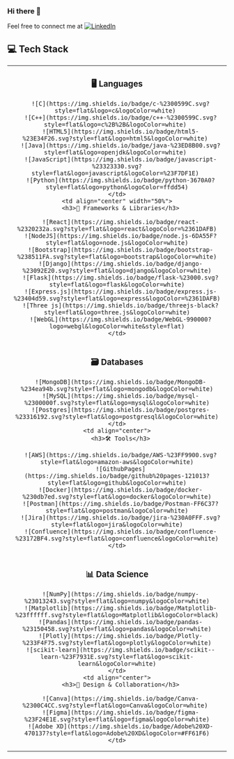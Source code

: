 ### Hi there 👋

<!--
**shrutivarade/shrutivarade** is a ✨ _special_ ✨ repository because its `README.md` (this file) appears on your GitHub profile.

Here are some ideas to get you started:

- 🔭 I’m currently working on ...
- 🌱 I’m currently learning ...
- 👯 I’m looking to collaborate on ...
- 🤔 I’m looking for help with ...
- 💬 Ask me about ...
- 📫 How to reach me: ...
- 😄 Pronouns: ...
- ⚡ Fun fact: ...
-->

<!-- ### 💫 About Me: -->
<!-- ✨I'm Shruti Varade<br>👩🏻‍💻My major is in Computer Science<br>🩻 I'm currently working at Mass General Hospital - Harvard Medical School<br>☁️ I've a keen interest in software development. So, I'm improving my problem solving skills<br>💬 Ask me about Java, Python, JavaScript, SQL<br>📫 Feel free to reach me at: https://www.linkedin.com/in/shruti-varade/<br>
-->

<!-- I'm a Software Engineer passionate about using technology to solve real-world problems, especially in healthcare. At MGH-Harvard Medical School, I helped build a tool to visualize brain fibers, combining my love for coding with meaningful research. I enjoy working with both frontend and backend technologies, and I'm always excited to learn and contribute to projects that make an impact. -->

Feel free to connect me at [![LinkedIn](https://img.shields.io/badge/LinkedIn-%230077B5.svg?logo=linkedin&logoColor=white)](https://linkedin.com/in/shruti-varade) 

<!-- #### 🌐 Socials: -->

<!--### 📊 GitHub Stats:
![](https://github-readme-stats.vercel.app/api?username=shrutivarade&theme=default&hide_border=false&include_all_commits=true&count_private=true)<br/> 

![](https://github-readme-streak-stats.herokuapp.com/?user=shrutivarade&theme=default&hide_border=false)<br/>
![](https://github-readme-stats.vercel.app/api/top-langs/?username=shrutivarade&theme=default&hide_border=false&include_all_commits=true&count_private=true&layout=compact) -->

<!-- ## 💻 Tech Stack

<div align="center">
  
### Languages
![C](https://img.shields.io/badge/c-%2300599C.svg?style=flat&logo=c&logoColor=white) 
![C++](https://img.shields.io/badge/c++-%2300599C.svg?style=flat&logo=c%2B%2B&logoColor=white) 
![HTML5](https://img.shields.io/badge/html5-%23E34F26.svg?style=flat&logo=html5&logoColor=white) 
![Java](https://img.shields.io/badge/java-%23ED8B00.svg?style=flat&logo=openjdk&logoColor=white) 
![JavaScript](https://img.shields.io/badge/javascript-%23323330.svg?style=flat&logo=javascript&logoColor=%23F7DF1E) 
![Python](https://img.shields.io/badge/python-3670A0?style=flat&logo=python&logoColor=ffdd54)

### Frameworks & Libraries
![React](https://img.shields.io/badge/react-%2320232a.svg?style=flat&logo=react&logoColor=%2361DAFB)
![NodeJS](https://img.shields.io/badge/node.js-6DA55F?style=flat&logo=node.js&logoColor=white)
![Bootstrap](https://img.shields.io/badge/bootstrap-%238511FA.svg?style=flat&logo=bootstrap&logoColor=white)
![Django](https://img.shields.io/badge/django-%23092E20.svg?style=flat&logo=django&logoColor=white)
![Flask](https://img.shields.io/badge/flask-%23000.svg?style=flat&logo=flask&logoColor=white)
![Express.js](https://img.shields.io/badge/express.js-%23404d59.svg?style=flat&logo=express&logoColor=%2361DAFB)
![Three js](https://img.shields.io/badge/threejs-black?style=flat&logo=three.js&logoColor=white)
![WebGL](https://img.shields.io/badge/WebGL-990000?logo=webgl&logoColor=white&style=flat)

### Databases
![MongoDB](https://img.shields.io/badge/MongoDB-%234ea94b.svg?style=flat&logo=mongodb&logoColor=white)
![MySQL](https://img.shields.io/badge/mysql-%2300000f.svg?style=flat&logo=mysql&logoColor=white)
![Postgres](https://img.shields.io/badge/postgres-%23316192.svg?style=flat&logo=postgresql&logoColor=white)

### Tools
![AWS](https://img.shields.io/badge/AWS-%23FF9900.svg?style=flat&logo=amazon-aws&logoColor=white)
![GithubPages](https://img.shields.io/badge/github%20pages-121013?style=flat&logo=github&logoColor=white)
![Docker](https://img.shields.io/badge/docker-%230db7ed.svg?style=flat&logo=docker&logoColor=white)
![Postman](https://img.shields.io/badge/Postman-FF6C37?style=flat&logo=postman&logoColor=white)
![Jira](https://img.shields.io/badge/jira-%230A0FFF.svg?style=flat&logo=jira&logoColor=white)
![Confluence](https://img.shields.io/badge/confluence-%23172BF4.svg?style=flat&logo=confluence&logoColor=white)

### Data Science
![NumPy](https://img.shields.io/badge/numpy-%23013243.svg?style=flat&logo=numpy&logoColor=white)
![Matplotlib](https://img.shields.io/badge/Matplotlib-%23ffffff.svg?style=flat&logo=Matplotlib&logoColor=black)
![Pandas](https://img.shields.io/badge/pandas-%23150458.svg?style=flat&logo=pandas&logoColor=white)
![Plotly](https://img.shields.io/badge/Plotly-%233F4F75.svg?style=flat&logo=plotly&logoColor=white)
![scikit-learn](https://img.shields.io/badge/scikit--learn-%23F7931E.svg?style=flat&logo=scikit-learn&logoColor=white)

### Design & Collaboration
![Canva](https://img.shields.io/badge/Canva-%2300C4CC.svg?style=flat&logo=Canva&logoColor=white) 
![Figma](https://img.shields.io/badge/figma-%23F24E1E.svg?style=flat&logo=figma&logoColor=white)
![Adobe XD](https://img.shields.io/badge/Adobe%20XD-470137?style=flat&logo=Adobe%20XD&logoColor=#FF61F6)

</div> -->



## 💻 Tech Stack

<table>
  <tr>
    <td align="center" width="50%">
      <h3>🖥️ Languages</h3>
      
      ![C](https://img.shields.io/badge/c-%2300599C.svg?style=flat&logo=c&logoColor=white) 
      ![C++](https://img.shields.io/badge/c++-%2300599C.svg?style=flat&logo=c%2B%2B&logoColor=white) 
      ![HTML5](https://img.shields.io/badge/html5-%23E34F26.svg?style=flat&logo=html5&logoColor=white) 
      ![Java](https://img.shields.io/badge/java-%23ED8B00.svg?style=flat&logo=openjdk&logoColor=white) 
      ![JavaScript](https://img.shields.io/badge/javascript-%23323330.svg?style=flat&logo=javascript&logoColor=%23F7DF1E) 
      ![Python](https://img.shields.io/badge/python-3670A0?style=flat&logo=python&logoColor=ffdd54)
    </td>
    <td align="center" width="50%">
      <h3>🚀 Frameworks & Libraries</h3>
      
      ![React](https://img.shields.io/badge/react-%2320232a.svg?style=flat&logo=react&logoColor=%2361DAFB)
      ![NodeJS](https://img.shields.io/badge/node.js-6DA55F?style=flat&logo=node.js&logoColor=white)
      ![Bootstrap](https://img.shields.io/badge/bootstrap-%238511FA.svg?style=flat&logo=bootstrap&logoColor=white)
      ![Django](https://img.shields.io/badge/django-%23092E20.svg?style=flat&logo=django&logoColor=white)
      ![Flask](https://img.shields.io/badge/flask-%23000.svg?style=flat&logo=flask&logoColor=white)
      ![Express.js](https://img.shields.io/badge/express.js-%23404d59.svg?style=flat&logo=express&logoColor=%2361DAFB)
      ![Three js](https://img.shields.io/badge/threejs-black?style=flat&logo=three.js&logoColor=white)
      ![WebGL](https://img.shields.io/badge/WebGL-990000?logo=webgl&logoColor=white&style=flat)
    </td>
  </tr>
  <tr>
    <td align="center">
      <h3>🗃️ Databases</h3>
      
      ![MongoDB](https://img.shields.io/badge/MongoDB-%234ea94b.svg?style=flat&logo=mongodb&logoColor=white)
      ![MySQL](https://img.shields.io/badge/mysql-%2300000f.svg?style=flat&logo=mysql&logoColor=white)
      ![Postgres](https://img.shields.io/badge/postgres-%23316192.svg?style=flat&logo=postgresql&logoColor=white)
    </td>
    <td align="center">
      <h3>🛠️ Tools</h3>
      
      ![AWS](https://img.shields.io/badge/AWS-%23FF9900.svg?style=flat&logo=amazon-aws&logoColor=white)
      ![GithubPages](https://img.shields.io/badge/github%20pages-121013?style=flat&logo=github&logoColor=white)
      ![Docker](https://img.shields.io/badge/docker-%230db7ed.svg?style=flat&logo=docker&logoColor=white)
      ![Postman](https://img.shields.io/badge/Postman-FF6C37?style=flat&logo=postman&logoColor=white)
      ![Jira](https://img.shields.io/badge/jira-%230A0FFF.svg?style=flat&logo=jira&logoColor=white)
      ![Confluence](https://img.shields.io/badge/confluence-%23172BF4.svg?style=flat&logo=confluence&logoColor=white)
    </td>
  </tr>
  <tr>
    <td align="center">
      <h3>📊 Data Science</h3>
      
      ![NumPy](https://img.shields.io/badge/numpy-%23013243.svg?style=flat&logo=numpy&logoColor=white)
      ![Matplotlib](https://img.shields.io/badge/Matplotlib-%23ffffff.svg?style=flat&logo=Matplotlib&logoColor=black)
      ![Pandas](https://img.shields.io/badge/pandas-%23150458.svg?style=flat&logo=pandas&logoColor=white)
      ![Plotly](https://img.shields.io/badge/Plotly-%233F4F75.svg?style=flat&logo=plotly&logoColor=white)
      ![scikit-learn](https://img.shields.io/badge/scikit--learn-%23F7931E.svg?style=flat&logo=scikit-learn&logoColor=white)
    </td>
    <td align="center">
      <h3>🎨 Design & Collaboration</h3>
      
      ![Canva](https://img.shields.io/badge/Canva-%2300C4CC.svg?style=flat&logo=Canva&logoColor=white) 
      ![Figma](https://img.shields.io/badge/figma-%23F24E1E.svg?style=flat&logo=figma&logoColor=white)
      ![Adobe XD](https://img.shields.io/badge/Adobe%20XD-470137?style=flat&logo=Adobe%20XD&logoColor=#FF61F6)
    </td>
  </tr>
</table>




<!-- ### ✍️ Random Dev Quote
![](https://quotes-github-readme.vercel.app/api?type=horizontal&theme=dark) -->

<!-- ### 🔝 Top Contributed Repo
![](https://github-contributor-stats.vercel.app/api?username=shrutivarade&limit=5&theme=dark&combine_all_yearly_contributions=true) -->

<!-- ---
[![](https://visitcount.itsvg.in/api?id=shrutivarade&icon=0&color=0)](https://visitcount.itsvg.in) -->

<!-- Proudly created with GPRM ( https://gprm.itsvg.in ) -->
